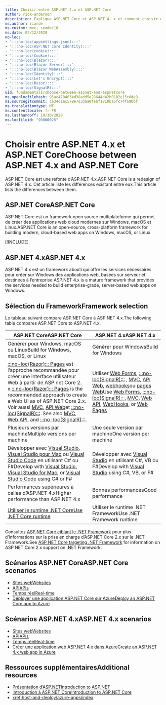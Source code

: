 ```yaml
---
title: Choisir entre ASP.NET 4.x et ASP.NET Core
author: rick-anderson
description: Explique ASP.NET Core et ASP.NET 4. x et comment choisir entre eux.
ms.author: riande
ms.custom: mvc, seodec18
ms.date: 02/12/2020
no-loc:
- ':::no-loc(appsettings.json):::'
- ':::no-loc(ASP.NET Core Identity):::'
- ':::no-loc(cookie):::'
- ':::no-loc(Cookie):::'
- ':::no-loc(Blazor):::'
- ':::no-loc(Blazor Server):::'
- ':::no-loc(Blazor WebAssembly):::'
- ':::no-loc(Identity):::'
- ":::no-loc(Let's Encrypt):::"
- ':::no-loc(Razor):::'
- ':::no-loc(SignalR):::'
uid: fundamentals/choose-between-aspnet-and-aspnetcore
ms.openlocfilehash: 95ac4784634d38add5e28644d42b0182e15c6de9
ms.sourcegitcommit: ca34c1ac578e7d3daa0febf1810ba5fc74f60bbf
ms.translationtype: MT
ms.contentlocale: fr-FR
ms.lasthandoff: 10/30/2020
ms.locfileid: "93060025"
---
```

# <a name="choose-between-aspnet-4x-and-aspnet-core"></a><span data-ttu-id="04448-103">Choisir entre ASP.NET 4.x et ASP.NET Core</span><span class="sxs-lookup"><span data-stu-id="04448-103">Choose between ASP.NET 4.x and ASP.NET Core</span></span>

<span data-ttu-id="04448-104">ASP.NET Core est une refonte d’ASP.NET 4.x.</span><span class="sxs-lookup"><span data-stu-id="04448-104">ASP.NET Core is a redesign of ASP.NET 4.x.</span></span> <span data-ttu-id="04448-105">Cet article liste les différences existant entre eux.</span><span class="sxs-lookup"><span data-stu-id="04448-105">This article lists the differences between them.</span></span>

## <a name="aspnet-core"></a><span data-ttu-id="04448-106">ASP.NET Core</span><span class="sxs-lookup"><span data-stu-id="04448-106">ASP.NET Core</span></span>

<span data-ttu-id="04448-107">ASP.NET Core est un framework open source multiplateforme qui permet de créer des applications web cloud modernes sur Windows, macOS et Linux.</span><span class="sxs-lookup"><span data-stu-id="04448-107">ASP.NET Core is an open-source, cross-platform framework for building modern, cloud-based web apps on Windows, macOS, or Linux.</span></span>

[!INCLUDE[](~/includes/benefits.md)]

## <a name="aspnet-4x"></a><span data-ttu-id="04448-108">ASP.NET 4.x</span><span class="sxs-lookup"><span data-stu-id="04448-108">ASP.NET 4.x</span></span>

<span data-ttu-id="04448-109">ASP.NET 4.x est un framework abouti qui offre les services nécessaires pour créer sur Windows des applications web, basées sur serveur et destinées à l’entreprise.</span><span class="sxs-lookup"><span data-stu-id="04448-109">ASP.NET 4.x is a mature framework that provides the services needed to build enterprise-grade, server-based web apps on Windows.</span></span>

## <a name="framework-selection"></a><span data-ttu-id="04448-110">Sélection du Framework</span><span class="sxs-lookup"><span data-stu-id="04448-110">Framework selection</span></span>

<span data-ttu-id="04448-111">Le tableau suivant compare ASP.NET Core à ASP.NET 4.x.</span><span class="sxs-lookup"><span data-stu-id="04448-111">The following table compares ASP.NET Core to ASP.NET 4.x.</span></span>

| <span data-ttu-id="04448-112">ASP.NET Core</span><span class="sxs-lookup"><span data-stu-id="04448-112">ASP.NET Core</span></span> | <span data-ttu-id="04448-113">ASP.NET 4.x</span><span class="sxs-lookup"><span data-stu-id="04448-113">ASP.NET 4.x</span></span> |
|---|---|
|<span data-ttu-id="04448-114">Générer pour Windows, macOS ou Linux</span><span class="sxs-lookup"><span data-stu-id="04448-114">Build for Windows, macOS, or Linux</span></span>|<span data-ttu-id="04448-115">Générer pour Windows</span><span class="sxs-lookup"><span data-stu-id="04448-115">Build for Windows</span></span>|
|<span data-ttu-id="04448-116">[ :::no-loc(Razor)::: Pages](xref:razor-pages/index) est l’approche recommandée pour créer une interface utilisateur Web à partir de ASP.net Core 2. x.</span><span class="sxs-lookup"><span data-stu-id="04448-116">[:::no-loc(Razor)::: Pages](xref:razor-pages/index) is the recommended approach to create a Web UI as of ASP.NET Core 2.x.</span></span> <span data-ttu-id="04448-117">Voir aussi [MVC](xref:mvc/overview), [API Web](xref:tutorials/first-web-api)et [:::no-loc(SignalR):::](xref:signalr/introduction) .</span><span class="sxs-lookup"><span data-stu-id="04448-117">See also [MVC](xref:mvc/overview), [Web API](xref:tutorials/first-web-api), and [:::no-loc(SignalR):::](xref:signalr/introduction).</span></span>|<span data-ttu-id="04448-118">Utiliser [Web Forms](/aspnet/web-forms), [:::no-loc(SignalR):::](/aspnet/signalr) , [MVC](/aspnet/mvc), [API Web](/aspnet/web-api/), [webhooks](/aspnet/webhooks/)ou [pages Web](/aspnet/web-pages)</span><span class="sxs-lookup"><span data-stu-id="04448-118">Use [Web Forms](/aspnet/web-forms), [:::no-loc(SignalR):::](/aspnet/signalr), [MVC](/aspnet/mvc), [Web API](/aspnet/web-api/), [WebHooks](/aspnet/webhooks/), or [Web Pages](/aspnet/web-pages)</span></span>|
|<span data-ttu-id="04448-119">Plusieurs versions par machine</span><span class="sxs-lookup"><span data-stu-id="04448-119">Multiple versions per machine</span></span>|<span data-ttu-id="04448-120">Une seule version par machine</span><span class="sxs-lookup"><span data-stu-id="04448-120">One version per machine</span></span>|
|<span data-ttu-id="04448-121">Développer avec [Visual Studio](https://visualstudio.microsoft.com/vs/), [Visual Studio pour Mac](https://visualstudio.microsoft.com/vs/mac/) ou [Visual Studio Code](https://code.visualstudio.com/) en utilisant C# ou F#</span><span class="sxs-lookup"><span data-stu-id="04448-121">Develop with [Visual Studio](https://visualstudio.microsoft.com/vs/), [Visual Studio for Mac](https://visualstudio.microsoft.com/vs/mac/), or [Visual Studio Code](https://code.visualstudio.com/) using C# or F#</span></span>|<span data-ttu-id="04448-122">Développer avec [Visual Studio](https://visualstudio.microsoft.com/vs/) en utilisant C#, VB ou F#</span><span class="sxs-lookup"><span data-stu-id="04448-122">Develop with [Visual Studio](https://visualstudio.microsoft.com/vs/) using C#, VB, or F#</span></span>|
|<span data-ttu-id="04448-123">Performances supérieures à celles d’ASP.NET 4.x</span><span class="sxs-lookup"><span data-stu-id="04448-123">Higher performance than ASP.NET 4.x</span></span>|<span data-ttu-id="04448-124">Bonnes performances</span><span class="sxs-lookup"><span data-stu-id="04448-124">Good performance</span></span>|
|[<span data-ttu-id="04448-125">Utiliser le runtime .NET Core</span><span class="sxs-lookup"><span data-stu-id="04448-125">Use .NET Core runtime</span></span>](/dotnet/standard/choosing-core-framework-server)|<span data-ttu-id="04448-126">Utiliser le runtime .NET Framework</span><span class="sxs-lookup"><span data-stu-id="04448-126">Use .NET Framework runtime</span></span>|

<span data-ttu-id="04448-127">Consultez [ASP.NET Core ciblant le .NET Framework](xref:index#target-framework) pour plus d’informations sur la prise en charge d’ASP.NET Core 2.x sur le .NET Framework.</span><span class="sxs-lookup"><span data-stu-id="04448-127">See [ASP.NET Core targeting .NET Framework](xref:index#target-framework) for information on ASP.NET Core 2.x support on .NET Framework.</span></span>

## <a name="aspnet-core-scenarios"></a><span data-ttu-id="04448-128">Scénarios ASP.NET Core</span><span class="sxs-lookup"><span data-stu-id="04448-128">ASP.NET Core scenarios</span></span>

* [<span data-ttu-id="04448-129">Sites web</span><span class="sxs-lookup"><span data-stu-id="04448-129">Websites</span></span>](xref:tutorials/first-mvc-app/index)
* [<span data-ttu-id="04448-130">API</span><span class="sxs-lookup"><span data-stu-id="04448-130">APIs</span></span>](xref:tutorials/first-web-api)
* [<span data-ttu-id="04448-131">Temps réel</span><span class="sxs-lookup"><span data-stu-id="04448-131">Real-time</span></span>](xref:signalr/introduction)
* [<span data-ttu-id="04448-132">Déployer une application ASP.NET Core sur Azure</span><span class="sxs-lookup"><span data-stu-id="04448-132">Deploy an ASP.NET Core app to Azure</span></span>](/azure/app-service/app-service-web-get-started-dotnet)

## <a name="aspnet-4x-scenarios"></a><span data-ttu-id="04448-133">Scénarios ASP.NET 4.x</span><span class="sxs-lookup"><span data-stu-id="04448-133">ASP.NET 4.x scenarios</span></span>

* [<span data-ttu-id="04448-134">Sites web</span><span class="sxs-lookup"><span data-stu-id="04448-134">Websites</span></span>](/aspnet/mvc)
* [<span data-ttu-id="04448-135">API</span><span class="sxs-lookup"><span data-stu-id="04448-135">APIs</span></span>](/aspnet/web-api)
* [<span data-ttu-id="04448-136">Temps réel</span><span class="sxs-lookup"><span data-stu-id="04448-136">Real-time</span></span>](/aspnet/signalr)
* [<span data-ttu-id="04448-137">Créer une application web ASP.NET 4.x dans Azure</span><span class="sxs-lookup"><span data-stu-id="04448-137">Create an ASP.NET 4.x web app in Azure</span></span>](/azure/app-service/app-service-web-get-started-dotnet-framework)

## <a name="additional-resources"></a><span data-ttu-id="04448-138">Ressources supplémentaires</span><span class="sxs-lookup"><span data-stu-id="04448-138">Additional resources</span></span>

* [<span data-ttu-id="04448-139">Présentation d’ASP.NET</span><span class="sxs-lookup"><span data-stu-id="04448-139">Introduction to ASP.NET</span></span>](/aspnet/overview)
* [<span data-ttu-id="04448-140">Introduction à ASP.NET Core</span><span class="sxs-lookup"><span data-stu-id="04448-140">Introduction to ASP.NET Core</span></span>](xref:index)
* <xref:host-and-deploy/azure-apps/index>

